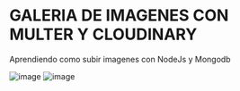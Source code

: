 # GALERIA DE IMAGENES CON MULTER Y CLOUDINARY

Aprendiendo como subir imagenes con NodeJs y Mongodb


![image](https://user-images.githubusercontent.com/42855105/119221409-eabbfc00-bab4-11eb-8849-a3413dc354e6.png)
![image](https://user-images.githubusercontent.com/42855105/119221448-10e19c00-bab5-11eb-8982-d6307ff70a3f.png)

